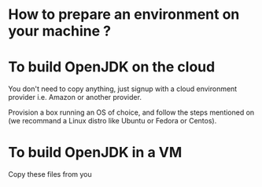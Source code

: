 # How to prepare an environment on your machine ?

# To build OpenJDK on the cloud
You don't need to copy anything, just signup with a cloud environment provider i.e. Amazon or another provider.

Provision a box running an OS of choice, and follow the steps mentioned on [](../binaries/build_openjdk_9.html) (we recommand a Linux distro like Ubuntu or Fedora or Centos).

# To build OpenJDK in a VM
Copy these files from you